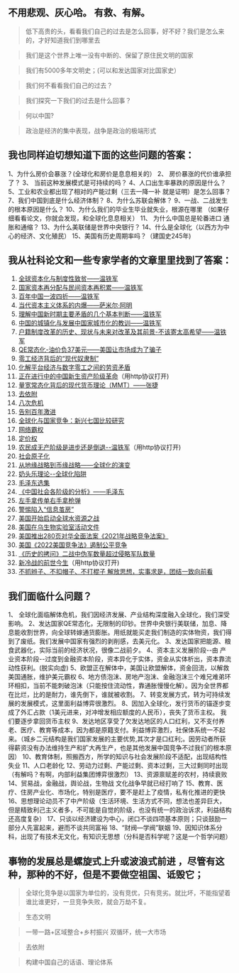 ## 不用悲观、灰心哈。  有救、有解。

> 低下高贵的头，看看我们自己的过去是怎么回事，好不好？我们是怎么来的，才好知道我们到哪里去

> 我们是这个世界上唯一没有中断的、保留了原住民文明的国家

> 我们有5000多年文明史；(可以和发达国家对比国家史）

> 我们何不看看我们自己的过去？

> 我们探究一下我们的过去是什么回事？

>  何以中国?

> 政治是经济的集中表现，战争是政治的极端形式

##  我也同样迫切想知道下面的这些问题的答案：
1、为什么房价会暴涨？(全球化和房价是息息相关的）
2、 房价暴涨的代价谁承担了？
3、 当前这种发展模式是可持续的吗？
4、人口出生率暴跌的原因是什么？
5、工业和农业都出现了相对的产能过剩（三去一降一补 就是证明）是怎么回事？
7、我们中国到底是什么经济体制？
8、为什么苏联会解体？
9、一战、二战发生的根本原因是什么？
10、为什么我们的毕业生毕业就失业，根源在哪里 （如果仔细看看论文，你就会发现，和全球化息息相关）
11、 为什么中国总是轮番进口 通胀和通缩？
13、为什么美联储是世界中央银行？
14、什么是全球化（以西方为中心的经济、文化殖民）
15、美国有历史周期率吗？（建国史245年)
## 我从社科论文和一些专家学者的文章里里找到了答案：
1. [全球资本化与制度性致贫——温铁军](https://www.jingjingxyk.com/scholar/全球资本化与制度性致贫.pdf)
2. [国家资本再分配与民间资本再积累——温铁军](https://www.jingjingxyk.com/scholar/国家资本再分配与民间资本再积累.pdf)
3. [百年中国一波四折——温铁军](https://www.jingjingxyk.com/scholar/百年中国一波四折.pdf)
4. [当代资本主义体系的内爆——萨米尔·阿明](http://theory.people.com.cn/n/2013/0609/c143844-21804748.html)
5. [理解中国新时期主要矛盾的几个基本判断——温铁军](https://www.jingjidaokan.com/icms/null/null/ns:LHQ6LGY6LGM6MmM5Y2QzOGI1ZWM2ODE2MTAxNjAyOTcwNDIxNDA4MjcscDosYTosbTo=/show.vsml)
6. [中国的城镇化与发展中国家城市化的教训——温铁军](https://www.jingjingxyk.com/scholar/中国的城镇化与发展中国家城市化的教训.pdf)
7. [户籍制度改革的历史、现状与未来对改革及其前景-不该寄太高希望——温铁军](https://www.jingjingxyk.com/scholar/户籍制度改革的历史、现状与未来.pdf)
8. [QE常态化-油价负37美元——美国让市场成为了骗子](http://www.wyzxwk.com/Article/jingji/2020/04/417254.html)
9. [零工经济背后的“现代奴隶制”](https://www.thepaper.cn/newsDetail_forward_5642534)
10. [化解平台经济与数字零工之间的劳资矛盾](https://fxd.blogchina.com/601913001.html)
11. [正在进行中的中国新生资产阶级革命](http://www.kunlunce.com/llyj/fl1/2020-01-23/139891.html)（用http协议打开)
12. [量宽常态化背后的现代货币理论（MMT）——张捷](http://page.palmtrends.com/show.php?id=Ssl3gldwptM74)
13. [去依附](http://product.dangdang.com/27941582.html)
14. [八次危机](http://product.dangdang.com/22917090.html)
15. [告别百年激进](http://product.dangdang.com/23954128.html)
16. [全球化与国家竞争：新兴七国比较研究](http://product.dangdang.com/29174698.html)
17. [网络霸权](http://product.dangdang.com/29347614.html)
18. [定价权](http://product.dangdang.com/11256733455.html)
19. [农民成无产阶级是进步还是倒退--温铁军](http://www.wyzxwk.com/Article/sannong/2013/01/299875.html)（用http协议打开)
20. [社会原子化](https://baike.baidu.com/item/%E7%A4%BE%E4%BC%9A%E5%8E%9F%E5%AD%90%E5%8C%96/1035537)
21. [从地缘战略到币缘战略——全球化的演变](https://www.bilibili.com/video/BV1pL411F7XS/)
22. [奶头乐理论--全球化陷阱](https://wiki.mbalib.com/wiki/Tittytainment)
23. [毛泽东选集](http://dfhz.zju.edu.cn/mzdxj/list.htm)
24. [《中国社会各阶级的分析》——毛泽东](http://dangshi.people.com.cn/n1/2017/0106/c85037-29002855.html)
25. [左手拿传单右手拿枪弹](https://www.jingjingxyk.com/vlogs/theory.html)
26. [警惕陷入“信息茧房”](http://www.mod.gov.cn/jmsd/2021-03/15/content_4880922.htm)
27. [美国开始启动全球水资源之战](https://zhuanlan.zhihu.com/p/365175846)
28. [美国在乌生物实验室活动文件](https://disk.yandex.ru/d/GWeH18ux9aL17g)
29. [美国推出280页对华全面法案《2021年战略竞争法案》](https://www.foreign.senate.gov/imo/media/doc/DAV21598%20-%20Strategic%20Competition%20Act%20of%202021.pdf)
30. [美国《2022美国竞争法》遏制公平竞争](https://docs.house.gov/billsthisweek/20220131/BILLS-117HR4521RH-RCP117-31.pdf)
31. [《历史的拷问》二战中伪军数量超过侵略军队数量](http://www.81.cn/sydbt/2015-07/12/content_6582342.htm)
32. [新冷战的前世今生](http://www.wyzxwk.com/Article/guoji/2020/07/421678.html)（用http协议打开)
33. [不抓辫子、不扣帽子、不打棍子 解放思想，实事求是，团结一致向前看 ](https://news.12371.cn/2016/11/02/ARTI1478091665764299.shtml)
## 我们面临什么问题？
1、 全球化面临解体危机，我们因经济发展、产业结构深度融入全球化，我们深受影响。
2、发达国家QE常态化，无限制的印钞。世界中央银行美联储，加息、降息能收割世界，向全球转嫁通货膨胀。用纸就能买走我们制造的实体物资，我们得到了废纸。我们发展中国家有强烈的剥削感，去美元化。
3、发达国家把能源、粮食武器化，实际当前的经济状况，很像二战前夕。
4、资本主义发展阶段--由 产业资本阶段--过度到金融资本阶段，资本异化于实体，资金从实体析出，资本靠流动性获利。(脱实向虚)
5、欧盟正在解体中，美国让欧盟解体，资金回流，以解救美国通胀，维护美元霸权
6、地方债泡沫、房地产泡沫、金融泡沫三个难兄难弟环环相扣，当前不能刺破泡沫（只能按住流动性，靠通胀慢慢化解）。因为全世界都在比烂，比的是耐力，谁先倒下，谁就被收割。
7、转变发展方式，转为可持续发展的发展模式，这里面利益博弈很激烈。
8、因加入全球化，发行货币的锚逐步变成了外汇占款（1美元进来，对冲增发相应额度的人民币），丧失了货币主权。 我们要逐步拿回货币主权
9、发达地区享受了欠发达地区的人口红利，又不支付养老、医疗、教育等成本，因为都是原籍支付。利益博弈激烈，社保体系统一不起来。（城乡二元结构是我们国家发展的主要优势,其次才是口红利;。因劳动者所获得薪资没有办法维持生产和扩大再生产，也是其他发展中国竞争不过我们的根本原因）
10、教育体制，照搬西方，所学的知识与社会发展阶段不适配，出现结构性失业
11、人口老龄化
12、劳动力过剩、产能过剩、资本过剩，三大过剩同时出现（有解吗？有啊，内部利益集团博弈很激烈）
13、资源禀赋差的农村，持续衰败
14、贸易战，金融战，舆论战，生物战 文化战争早就已经打响了
15、教育、医疗、住房产业化、市场化，特别是医疗，要不是赶上了疫情，私有化推进的更快
16、思想理论动员不了中产阶级（生活环境、生活方式不同，想法也差异巨大，但是精致利己主义者多，不可能是自觉的阶级，也没有统一的政治诉求，利益结构还高度复杂）
17、只谈以经济建设为中心，闭口不谈四项基本原则；只谈鼓励一部分人先富起来，避而不谈共同富裕
18、“财阀—学阀”联姻
19、因知识体系分科，出现了有技术无文化，有知识无思想（分科是否科学呢？这是一个哲学问题）
## 事物的发展总是螺旋式上升或波浪式前进 ，尽管有这种，那种的不好，但是不要做空祖国、诋毁它；
> 全球化竞争是以国家为单位的，没有竞优，只有竞劣。就比坏，不能指望着谁比谁更好，一旦竞争失败，就会万劫不复。

>  生态文明

> 一带一路+区域整合+乡村振兴   双循环，统一大市场

> 去依附

> 构建中国自己的话语、理论体系
